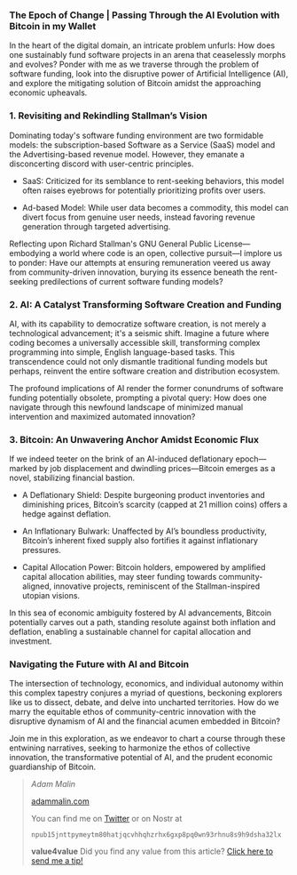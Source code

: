 ### The Epoch of Change | Passing Through the AI Evolution with Bitcoin in my Wallet

In the heart of the digital domain, an intricate problem unfurls: How does one sustainably fund software projects in an arena that ceaselessly morphs and evolves? Ponder with me as we traverse through the problem of software funding, look into the disruptive power of Artificial Intelligence (AI), and explore the mitigating solution of Bitcoin amidst the approaching economic upheavals.

### 1. Revisiting and Rekindling Stallman’s Vision

Dominating today's software funding environment are two formidable models: the subscription-based Software as a Service (SaaS) model and the Advertising-based revenue model. However, they emanate a disconcerting discord with user-centric principles.

- SaaS: Criticized for its semblance to rent-seeking behaviors, this model often raises eyebrows for potentially prioritizing profits over users.

- Ad-based Model: While user data becomes a commodity, this model can divert focus from genuine user needs, instead favoring revenue generation through targeted advertising.

Reflecting upon Richard Stallman's GNU General Public License—embodying a world where code is an open, collective pursuit—I implore us to ponder: Have our attempts at ensuring remuneration veered us away from community-driven innovation, burying its essence beneath the rent-seeking predilections of current software funding models?

### 2. AI: A Catalyst Transforming Software Creation and Funding

AI, with its capability to democratize software creation, is not merely a technological advancement; it's a seismic shift. Imagine a future where coding becomes a universally accessible skill, transforming complex programming into simple, English language-based tasks. This transcendence could not only dismantle traditional funding models but perhaps, reinvent the entire software creation and distribution ecosystem.

The profound implications of AI render the former conundrums of software funding potentially obsolete, prompting a pivotal query: How does one navigate through this newfound landscape of minimized manual intervention and maximized automated innovation?

### 3. Bitcoin: An Unwavering Anchor Amidst Economic Flux

If we indeed teeter on the brink of an AI-induced deflationary epoch—marked by job displacement and dwindling prices—Bitcoin emerges as a novel, stabilizing financial bastion.

- A Deflationary Shield: Despite burgeoning product inventories and diminishing prices, Bitcoin’s scarcity (capped at 21 million coins) offers a hedge against deflation.

- An Inflationary Bulwark: Unaffected by AI’s boundless productivity, Bitcoin’s inherent fixed supply also fortifies it against inflationary pressures.

- Capital Allocation Power: Bitcoin holders, empowered by amplified capital allocation abilities, may steer funding towards community-aligned, innovative projects, reminiscent of the Stallman-inspired utopian visions.

In this sea of economic ambiguity fostered by AI advancements, Bitcoin potentially carves out a path, standing resolute against both inflation and deflation, enabling a sustainable channel for capital allocation and investment.

### Navigating the Future with AI and Bitcoin

The intersection of technology, economics, and individual autonomy within this complex tapestry conjures a myriad of questions, beckoning explorers like us to dissect, debate, and delve into uncharted territories. How do we marry the equitable ethos of community-centric innovation with the disruptive dynamism of AI and the financial acumen embedded in Bitcoin?

Join me in this exploration, as we endeavor to chart a course through these entwining narratives, seeking to harmonize the ethos of collective innovation, the transformative potential of AI, and the prudent economic guardianship of Bitcoin.

> *Adam Malin*
> 
> [adammalin.com](https://adammalin.com)
> 
> You can find me on [Twitter](https://twitter.com/thePR0M3TH3AN) or on Nostr at
> 
> `npub15jnttpymeytm80hatjqcvhhqhzrhx6gxp8pq0wn93rhnu8s9h9dsha32lx`
> 
> **value4value**
> Did you find any value from this article? [Click here to send me a tip!](https://adammalin.com/tip)
